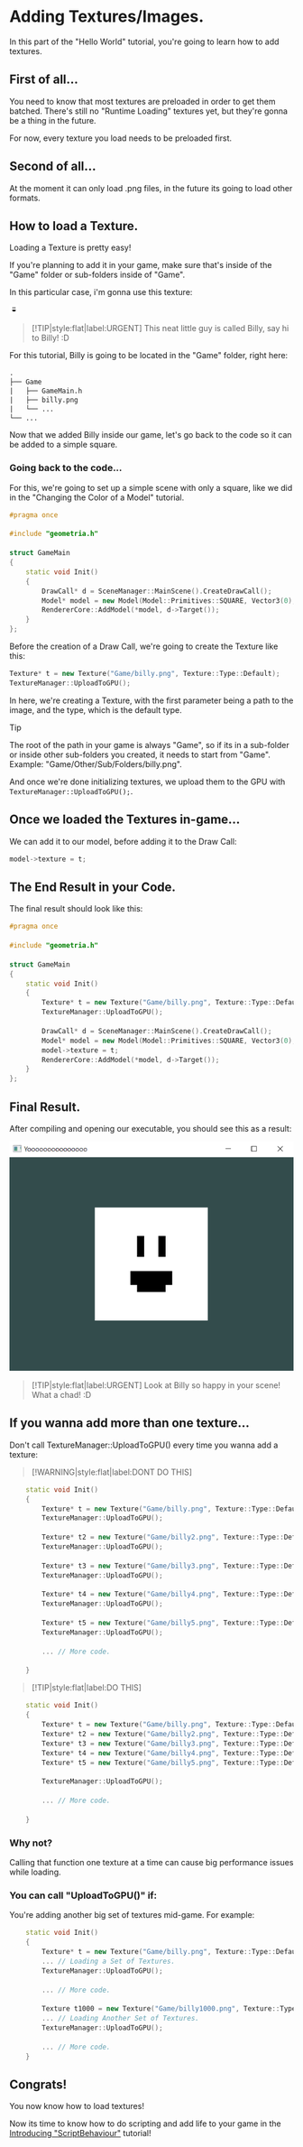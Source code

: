 # Adding Textures/Images.

In this part of the "Hello World" tutorial, you're going to learn how to add textures.

## First of all...

You need to know that most textures are preloaded in order to get them batched. 
There's still no "Runtime Loading" textures yet, but they're gonna be a thing in the future.

For now, every texture you load needs to be preloaded first.

## Second of all...

At the moment it can only load .png files, in the future its going to load other formats.

## How to load a Texture.

Loading a Texture is pretty easy!

If you're planning to add it in your game, make sure that's inside of the "Game" folder or sub-folders inside of "Game".

In this particular case, i'm gonna use this texture:

![Billy :D](./resources/billy.png)

> [!TIP|style:flat|label:URGENT]
> This neat little guy is called Billy, say hi to Billy! :D

For this tutorial, Billy is going to be located in the "Game" folder, right here:

```text
.
├── Game
|	├── GameMain.h
|	├── billy.png
|	└── ...
└── ...
```

Now that we added Billy inside our game, let's go back to the code so it can be added to a simple square.

### Going back to the code...

For this, we're going to set up a simple scene with only a square, like we did in the "Changing the Color of a Model" tutorial.

```cpp
#pragma once

#include "geometria.h"

struct GameMain
{
	static void Init()
	{
		DrawCall* d = SceneManager::MainScene().CreateDrawCall();
		Model* model = new Model(Model::Primitives::SQUARE, Vector3(0), Vector3(0), Vector3(1));
		RendererCore::AddModel(*model, d->Target());
	}
};
```

Before the creation of a Draw Call, we're going to create the Texture like this:

```cpp
Texture* t = new Texture("Game/billy.png", Texture::Type::Default);
TextureManager::UploadToGPU();
```

In here, we're creating a Texture, with the first parameter being a path to the image, and the type, which is the default type.

> [!TIP]
> The root of the path in your game is always "Game", so if its in a sub-folder or inside other sub-folders you created, it needs to start from "Game".
> Example: "Game/Other/Sub/Folders/billy.png".

And once we're done initializing textures, we upload them to the GPU with `TextureManager::UploadToGPU();`.

## Once we loaded the Textures in-game...

We can add it to our model, before adding it to the Draw Call:

```cpp
model->texture = t;
```

## The End Result in your Code.

The final result should look like this:

```cpp
#pragma once

#include "geometria.h"

struct GameMain
{
	static void Init()
	{
		Texture* t = new Texture("Game/billy.png", Texture::Type::Default);
		TextureManager::UploadToGPU();

		DrawCall* d = SceneManager::MainScene().CreateDrawCall();
		Model* model = new Model(Model::Primitives::SQUARE, Vector3(0), Vector3(0), Vector3(1));
		model->texture = t;
		RendererCore::AddModel(*model, d->Target());
	}
};
```

## Final Result.

After compiling and opening our executable, you should see this as a result:

![Billy in the game! :D](./resources/billy-result.png)

> [!TIP|style:flat|label:URGENT]
> Look at Billy so happy in your scene! What a chad! :D

## If you wanna add more than one texture...

Don't call TextureManager::UploadToGPU() every time you wanna add a texture:

> [!WARNING|style:flat|label:DONT DO THIS]
```cpp
	static void Init()
	{
		Texture* t = new Texture("Game/billy.png", Texture::Type::Default);
		TextureManager::UploadToGPU();
	
		Texture* t2 = new Texture("Game/billy2.png", Texture::Type::Default);
		TextureManager::UploadToGPU();
	
		Texture* t3 = new Texture("Game/billy3.png", Texture::Type::Default);
		TextureManager::UploadToGPU();
	
		Texture* t4 = new Texture("Game/billy4.png", Texture::Type::Default);
		TextureManager::UploadToGPU();
	
		Texture* t5 = new Texture("Game/billy5.png", Texture::Type::Default);
		TextureManager::UploadToGPU();
	
		... // More code.

	}
```

> [!TIP|style:flat|label:DO THIS]
```cpp
	static void Init()
	{
		Texture* t = new Texture("Game/billy.png", Texture::Type::Default);
		Texture* t2 = new Texture("Game/billy2.png", Texture::Type::Default);
		Texture* t3 = new Texture("Game/billy3.png", Texture::Type::Default);
		Texture* t4 = new Texture("Game/billy4.png", Texture::Type::Default);
		Texture* t5 = new Texture("Game/billy5.png", Texture::Type::Default);
	
		TextureManager::UploadToGPU();
	
		... // More code.

	}
```

### Why not?

Calling that function one texture at a time can cause big performance issues while loading.

### You can call "UploadToGPU()" if:

You're adding another big set of textures mid-game. For example:

```cpp
	static void Init()
	{
		Texture* t = new Texture("Game/billy.png", Texture::Type::Default);
		... // Loading a Set of Textures.
		TextureManager::UploadToGPU();

		... // More code.

		Texture t1000 = new Texture("Game/billy1000.png", Texture::Type::Default);
		... // Loading Another Set of Textures.
		TextureManager::UploadToGPU();

		... // More code.
	}
```

## Congrats!

You now know how to load textures!

Now its time to know how to do scripting and add life to your game in the [Introducing "ScriptBehaviour"](/hello-world/introducing-scriptbehaviour.md) tutorial!
